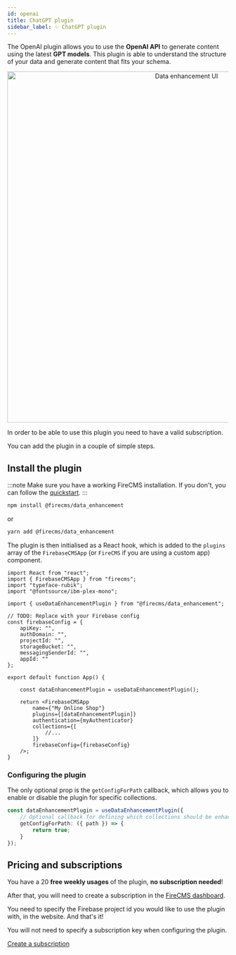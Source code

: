 ```yaml
---
id: openai
title: ChatGPT plugin
sidebar_label: ✨ ChatGPT plugin
---
```



The OpenAI plugin allows you to use the **OpenAI API** to generate content using
the latest **GPT models**. This plugin is able to understand the structure of
your
data and generate content that fits your schema.

<p align="center">
    <img src="/img/data_enhancement.png" width="800px" alt="Data enhancement UI" />
</p>

In order to be able to use this plugin you need to have a valid subscription.

You can add the plugin in a couple of simple steps.

## Install the plugin

:::note
Make sure you have a working FireCMS installation. If you don't, you can
follow the [quickstart](/docs/quickstart).
:::

```bash
npm install @firecms/data_enhancement
```

or

```bash
yarn add @firecms/data_enhancement
```

The plugin is then initialised as a React hook, which is added to the `plugins`
array of the `FirebaseCMSApp` (or `FireCMS` if you are using a custom app)
component.

```tsx
import React from "react";
import { FirebaseCMSApp } from "firecms";
import "typeface-rubik";
import "@fontsource/ibm-plex-mono";

import { useDataEnhancementPlugin } from "@firecms/data_enhancement";

// TODO: Replace with your Firebase config
const firebaseConfig = {
    apiKey: "",
    authDomain: "",
    projectId: "",
    storageBucket: "",
    messagingSenderId: "",
    appId: ""
};

export default function App() {

    const dataEnhancementPlugin = useDataEnhancementPlugin();

    return <FirebaseCMSApp
        name={"My Online Shop"}
        plugins={[dataEnhancementPlugin]}
        authentication={myAuthenticator}
        collections={[
            //...
        ]}
        firebaseConfig={firebaseConfig}
    />;
}
```

### Configuring the plugin

The only optional prop is the `getConfigForPath` callback, which allows you to
enable or disable the plugin for specific collections.

```typescript
const dataEnhancementPlugin = useDataEnhancementPlugin({
    // Optional callback for defining which collections should be enhanced
    getConfigForPath: ({ path }) => {
        return true;
    }
});
```

## Pricing and subscriptions

You have a 20 **free weekly usages** of the plugin, **no subscription needed**!

After that, you will need to create a subscription in
the [FireCMS dashboard](https://app.firecms.co/subscriptions).

You need to specify the Firebase project id you would like to use the plugin
with, in the website. And that's it!

You will not need to specify a subscription key when configuring the plugin.

<a href="https://app.firecms.co/subscriptions"
rel="noopener noreferrer"
target="_blank"
class="btn px-6 my-2 py-2 md:px-12 md:py-4 text-white bg-primary hover:
text-white hover:bg-blue-700 hover:text-white uppercase border-solid rounded
text-center">
Create a subscription
</a>
